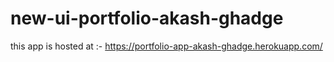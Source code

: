 # new-ui-portfolio-akash-ghadge
this app is hosted at :-
https://portfolio-app-akash-ghadge.herokuapp.com/
